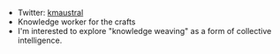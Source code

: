 - Twitter: [kmaustral](https://twitter.com/kmaustral)
- Knowledge worker for the crafts
- I'm interested to explore "knowledge weaving" as a form of collective intelligence.
